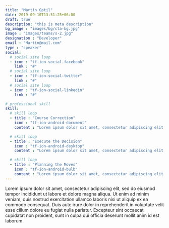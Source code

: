 ```yaml
---
title: "Martin Gptil"
date: 2019-09-10T13:51:25+06:00
draft: true
description: "this is meta description"
bg_image : "images/bg/cta-bg.jpg"
image : "images/teams/s-2.jpg"
designation : "Developer"
email : "Martin@mail.com"
type : "speaker"
social:
  # social site loop
  - icon : "tf-ion-social-facebook"
    link : "#"
  # social site loop
  - icon : "tf-ion-social-twitter"
    link : "#"
  # social site loop
  - icon : "tf-ion-social-linkedin"
    link : "#"

# professional skill
skill:
  # skill loop
  - title : "Course Correction"
    icon : "tf-ion-android-document"
    content : "Lorem ipsum dolor sit amet, consectetur adipiscing elit. Morbi hendrerit elit turpis, a porttitor tellus sollicitudin at."

  # skill loop
  - title : "Execute the Decision"
    icon : "tf-ion-android-desktop"
    content : "Lorem ipsum dolor sit amet, consectetur adipiscing elit. Morbi hendrerit elit turpis, a porttitor tellus sollicitudin at."

  # skill loop
  - title : "Planning the Moves"
    icon : "tf-ion-android-bulb"
    content : "Lorem ipsum dolor sit amet, consectetur adipiscing elit. Morbi hendrerit elit turpis, a porttitor tellus sollicitudin at."
---
```


Lorem ipsum dolor sit amet, consectetur adipiscing elit, sed do eiusmod tempor incididunt ut labore et dolore magna aliqua. Ut enim ad minim veniam, quis nostrud exercitation ullamco laboris nisi ut aliquip ex ea commodo consequat. Duis aute irure dolor in reprehenderit in voluptate velit esse cillum dolore eu fugiat nulla pariatur. Excepteur sint occaecat cupidatat non proident, sunt in culpa qui officia deserunt mollit anim id est laborum.